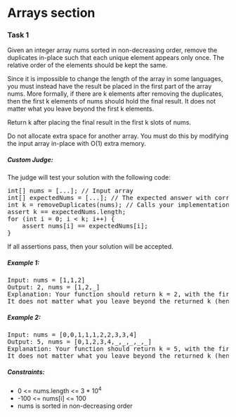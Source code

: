 <h1>Arrays section</h1>

<h3>Task 1</h2> 


<p>Given an integer array nums sorted in non-decreasing order, remove the duplicates in-place such that each unique element appears only once. The relative order of the elements should be kept the same.</p>
<p>Since it is impossible to change the length of the array in some languages, you must instead have the result be placed in the first part of the array nums. More formally, if there are k elements after removing the duplicates, then the first k elements of nums should hold the final result. It does not matter what you leave beyond the first k elements.</p>
<p>Return k after placing the final result in the first k slots of nums.</p>
<p>Do not allocate extra space for another array. You must do this by modifying the input array in-place with O(1) extra memory.</p>
<h5>Custom Judge:</h5>
<p>The judge will test your solution with the following code:</p>
<pre>
int[] nums = [...]; // Input array
int[] expectedNums = [...]; // The expected answer with correct length
int k = removeDuplicates(nums); // Calls your implementation
assert k == expectedNums.length;
for (int i = 0; i < k; i++) {
    assert nums[i] == expectedNums[i];
}
</pre>
<p>If all assertions pass, then your solution will be accepted.</p>
<h5>Example 1:</h5>
<pre>
Input: nums = [1,1,2]
Output: 2, nums = [1,2,_]
Explanation: Your function should return k = 2, with the first two elements of nums being 1 and 2 respectively.
It does not matter what you leave beyond the returned k (hence they are underscores).
</pre>
<h5>Example 2:</h5>
<pre>
Input: nums = [0,0,1,1,1,2,2,3,3,4]
Output: 5, nums = [0,1,2,3,4,_,_,_,_,_]
Explanation: Your function should return k = 5, with the first five elements of nums being 0, 1, 2, 3, and 4 respectively.
It does not matter what you leave beyond the returned k (hence they are underscores).
</pre>
<h5>Constraints:</h5>
<ul>
<li>0 <= nums.length <= 3 * 10<sup>4</sup></li>
<li>-100 <= nums[i] <= 100</li>
<li>nums is sorted in non-decreasing order</li>
</ul>
